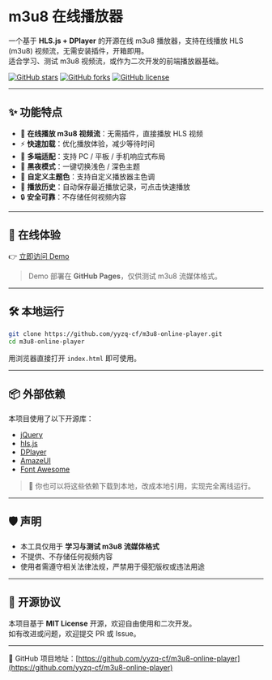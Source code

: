 # m3u8 在线播放器

一个基于 **HLS.js + DPlayer** 的开源在线 m3u8 播放器，支持在线播放 HLS (m3u8) 视频流，无需安装插件，开箱即用。  
适合学习、测试 m3u8 视频流，或作为二次开发的前端播放器基础。  

[![GitHub stars](https://img.shields.io/github/stars/yyzq-cf/m3u8-online-player?style=flat-square)](https://github.com/yyzq-cf/m3u8-online-player/stargazers)
[![GitHub forks](https://img.shields.io/github/forks/yyzq-cf/m3u8-online-player?style=flat-square)](https://github.com/yyzq-cf/m3u8-online-player/network/members)
[![GitHub license](https://img.shields.io/github/license/yyzq-cf/m3u8-online-player?style=flat-square)](https://github.com/yyzq-cf/m3u8-online-player/blob/main/LICENSE)

---

## ✨ 功能特点
- 🎥 **在线播放 m3u8 视频流**：无需插件，直接播放 HLS 视频  
- ⚡ **快速加载**：优化播放体验，减少等待时间  
- 📱 **多端适配**：支持 PC / 平板 / 手机响应式布局  
- 🌙 **黑夜模式**：一键切换浅色 / 深色主题  
- 🎨 **自定义主题色**：支持自定义播放器主色调  
- 📜 **播放历史**：自动保存最近播放记录，可点击快速播放  
- 🔒 **安全可靠**：不存储任何视频内容  

---

## 🚀 在线体验
👉 [立即访问 Demo](https://m3u8.itellyou.cf/)  

> Demo 部署在 **GitHub Pages**，仅供测试 m3u8 流媒体格式。

---

## 🛠️ 本地运行

```bash
git clone https://github.com/yyzq-cf/m3u8-online-player.git
cd m3u8-online-player
```

用浏览器直接打开 `index.html` 即可使用。

---

## 📦 外部依赖
本项目使用了以下开源库：
- [jQuery](https://jquery.com/)  
- [hls.js](https://github.com/video-dev/hls.js/)  
- [DPlayer](https://github.com/DIYgod/DPlayer)  
- [AmazeUI](https://amazeui.org/)  
- [Font Awesome](https://fontawesome.com/)  

> 🔧 你也可以将这些依赖下载到本地，改成本地引用，实现完全离线运行。

---

## 🛡️ 声明
- 本工具仅用于 **学习与测试 m3u8 流媒体格式**  
- 不提供、不存储任何视频内容  
- 使用者需遵守相关法律法规，严禁用于侵犯版权或违法用途  

---

## 📜 开源协议
本项目基于 **MIT License** 开源，欢迎自由使用和二次开发。  
如有改进或问题，欢迎提交 PR 或 Issue。

---

🔗 GitHub 项目地址：[https://github.com/yyzq-cf/m3u8-online-player](https://github.com/yyzq-cf/m3u8-online-player)
